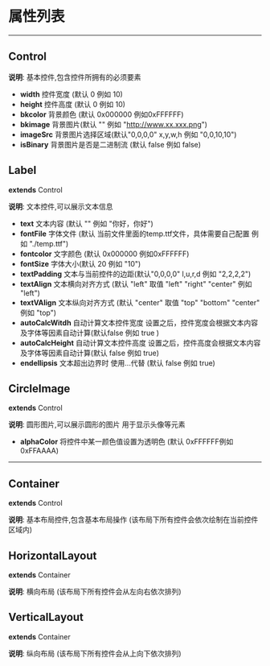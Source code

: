 # 属性列表

---
## Control
**说明**: 基本控件,包含控件所拥有的必须要素
- **width** 控件宽度 (默认 0 例如 10)
- **height** 控件高度 (默认 0 例如 10)
- **bkcolor** 背景颜色 (默认 0x000000 例如0xFFFFFF)
- **bkimage**  背景图片(默认 "" 例如  "http://www.xx.xxx.png")
- **imageSrc** 背景图片选择区域(默认"0,0,0,0" x,y,w,h 例如 "0,0,10,10")
- **isBinary** 背景图片是否是二进制流 (默认 false 例如 false)
## Label
**extends** Control 

**说明**: 文本控件,可以展示文本信息
- **text** 文本内容 (默认 "" 例如 "你好，你好")
- **fontFile** 字体文件 (默认 当前文件里面的temp.ttf文件，具体需要自己配置 例如 "./temp.ttf")
- **fontcolor** 文字颜色 (默认 0x000000 例如0xFFFFFF)
- **fontSize**  字体大小(默认 20 例如  "10")
- **textPadding** 文本与当前控件的边距(默认"0,0,0,0" l,u,r,d 例如 "2,2,2,2")
- **textAlign** 文本横向对齐方式 (默认 "left" 取值 "left" "right" "center" 例如 "left")
- **textVAlign** 文本纵向对齐方式 (默认 "center" 取值 "top" "bottom" "center" 例如 "top")
- **autoCalcWitdh** 自动计算文本控件宽度 设置之后，控件宽度会根据文本内容及字体等因素自动计算(默认false  例如 true )
- **autoCalcHeight** 自动计算文本控件高度 设置之后，控件高度会根据文本内容及字体等因素自动计算(默认 false  例如 true)
- **endellipsis** 文本超出边界时 使用...代替 (默认 false  例如 true)
## CircleImage
**extends** Control 

**说明**: 圆形图片,可以展示圆形的图片 用于显示头像等元素
- **alphaColor** 将控件中某一颜色值设置为透明色 (默认 0xFFFFFF例如 0xFFAAAA)

--- 
## Container
**extends** Control 

**说明**: 基本布局控件,包含基本布局操作 (该布局下所有控件会依次绘制在当前控件区域内)
## HorizontalLayout
**extends** Container

**说明**: 横向布局  (该布局下所有控件会从左向右依次排列)
## VerticalLayout
**extends** Container

**说明**: 纵向布局 (该布局下所有控件会从上向下依次排列)

